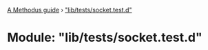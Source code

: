 [A Methodus guide](../README.md) › ["lib/tests/socket.test.d"](_lib_tests_socket_test_d_.md)

# Module: "lib/tests/socket.test.d"


